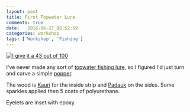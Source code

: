 ```yaml
---
layout: post
title: First Topwater Lure
comments: true
date:   2016-06-27_08:52:59 
categories: workshop
tags: ['Workshop', 'Fishing']
---
```


[![I give it a 43 out of 100](/assets/Lures/Thumbnails/First.jpg)](/assets/Lures/First.jpg)

I've never made any sort of [topwater fishing lure](https://en.wikipedia.org/wiki/Topwater_fishing_lure), so I figured I'd just turn and carve a simple [popper](https://en.wikipedia.org/wiki/Fishing_popper).

The wood is [Kauri](http://www.wood-database.com/lumber-identification/softwoods/kauri/) for the inside strip and [Padauk](http://www.wood-database.com/lumber-identification/hardwoods/african-padauk/) on the sides. Some sparkles applied then 5 coats of polyurethane.

Eyelets are inset with epoxy.
